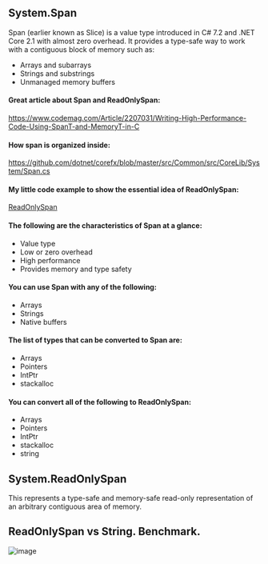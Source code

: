 ## System.Span
Span<T> (earlier known as Slice) is a value type introduced in C# 7.2 and .NET Core 2.1 with almost zero overhead. It provides a type-safe way to work with a contiguous block of memory such as:

* Arrays and subarrays
* Strings and substrings
* Unmanaged memory buffers

#### Great article about Span and ReadOnlySpan:
https://www.codemag.com/Article/2207031/Writing-High-Performance-Code-Using-SpanT-and-MemoryT-in-C

#### How span is organized inside:
https://github.com/dotnet/corefx/blob/master/src/Common/src/CoreLib/System/Span.cs

#### My little code example to show the essential idea of ReadOnlySpan:
[ReadOnlySpan](https://github.com/Glareone/C-Advices/tree/main/ReadOnlySpan/Repo)

#### The following are the characteristics of Span<T> at a glance:

* Value type
* Low or zero overhead
* High performance
* Provides memory and type safety


#### You can use Span with any of the following:

* Arrays
* Strings
* Native buffers 

#### The list of types that can be converted to Span<T> are:

* Arrays
* Pointers
* IntPtr
* stackalloc

#### You can convert all of the following to ReadOnlySpan<T>:

* Arrays
* Pointers
* IntPtr
* stackalloc
* string

## System.ReadOnlySpan
This represents a type-safe and memory-safe read-only representation of an arbitrary contiguous area of memory.

## ReadOnlySpan vs String. Benchmark.
![image](https://user-images.githubusercontent.com/4239376/210281651-a0b15bb3-24e2-42e6-9b06-963d84b380ad.png)
